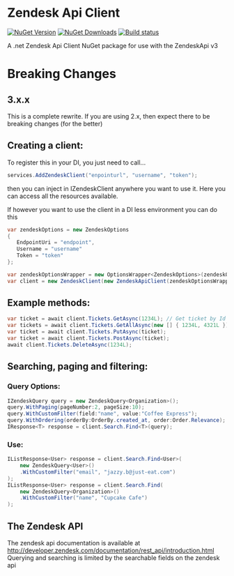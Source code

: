 # Zendesk Api Client
[![NuGet Version](https://img.shields.io/nuget/vpre/ZendeskApi.Client.svg)](https://www.nuget.org/packages/ZendeskApi.Client)
[![NuGet Downloads](https://img.shields.io/nuget/dt/ZendeskApi.Client.svg)](https://www.nuget.org/packages/ZendeskApi.Client)
[![Build status](https://ci.appveyor.com/api/projects/status/github/justeat/ZendeskApiClient?branch=master&svg=true)](https://ci.appveyor.com/project/justeattech/zendeskapiclient)


A .net Zendesk Api Client NuGet package for use with the ZendeskApi v3

# Breaking Changes

## 3.x.x
 This is a complete rewrite. If you are using 2.x, then expect there to be breaking changes (for the better)

## Creating a client:
To register this in your DI, you just need to call...
```c#
services.AddZendeskClient("enpointurl", "username", "token");
```
then you can inject in IZendeskClient anywhere you want to use it. Here you can access all the resources available.

If however you want to use the client in a DI less environment you can do this

```c#
var zendeskOptions = new ZendeskOptions
{
   EndpointUri = "endpoint",
   Username = "username"
   Token = "token"
};

var zendeskOptionsWrapper = new OptionsWrapper<ZendeskOptions>(zendeskOptions);
var client = new ZendeskClient(new ZendeskApiClient(zendeskOptionsWrapper), _loggerFactory.CreateLogger<ZendeskClient>());
```

## Example methods:
```c#
var ticket = await client.Tickets.GetAsync(1234L); // Get ticket by Id
var tickets = await client.Tickets.GetAllAsync(new [] { 1234L, 4321L }); // 
var ticket = await client.Tickets.PutAsync(ticket);
var ticket = await client.Tickets.PostAsync(ticket);
await client.Tickets.DeleteAsync(1234L);
```
## Searching, paging and filtering:

### Query Options:
```csharp
IZendeskQuery query = new ZendeskQuery<Organization>();
query.WithPaging(pageNumber:2, pageSize:10);
query.WithCustomFilter(field:"name", value:"Coffee Express");
query.WithOrdering(orderBy:OrderBy.created_at, order:Order.Relevance);
IResponse<T> response = client.Search.Find<T>(query);
```
### Use:
```csharp
IListResponse<User> response = client.Search.Find<User>(
    new ZendeskQuery<User>()
    .WithCustomFilter("email", "jazzy.b@just-eat.com")
);
IListResponse<User> response = client.Search.Find(
    new ZendeskQuery<Organization>()
    .WithCustomFilter("name", "Cupcake Cafe")
);
```
## The Zendesk API

The zendesk api documentation is available at http://developer.zendesk.com/documentation/rest_api/introduction.html
Querying and searching is limited by the searchable fields on the zendesk api

